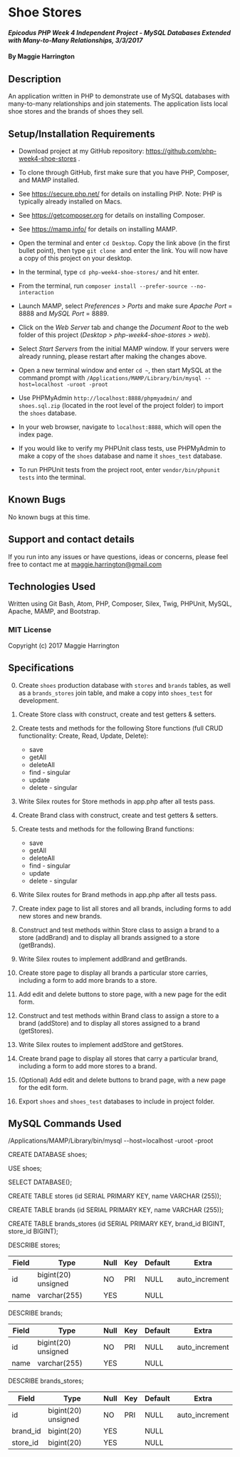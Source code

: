 # Shoe Stores

#### _Epicodus PHP Week 4 Independent Project - MySQL Databases Extended with Many-to-Many Relationships, 3/3/2017_

#### By Maggie Harrington

## Description

An application written in PHP to demonstrate use of MySQL databases with many-to-many relationships and join statements. The application lists local shoe stores and the brands of shoes they sell.

## Setup/Installation Requirements

* Download project at my GitHub repository: https://github.com/php-week4-shoe-stores .
* To clone through GitHub, first make sure that you have PHP, Composer, and MAMP installed.
* See https://secure.php.net/ for details on installing PHP. Note: PHP is typically already installed on Macs.
* See https://getcomposer.org for details on installing Composer.
* See https://mamp.info/ for details on installing MAMP.
* Open the terminal and enter `cd Desktop`. Copy the link above (in the first bullet point), then type `git clone ` and enter the link. You will now have a copy of this project on your desktop.
* In the terminal, type `cd php-week4-shoe-stores/` and hit enter.
* From the terminal, run `composer install --prefer-source --no-interaction`
* Launch MAMP, select _Preferences > Ports_ and make sure _Apache Port_ = 8888 and _MySQL Port_ = 8889.
* Click on the _Web Server_ tab and change the _Document Root_ to the web folder of this project (_Desktop > php-week4-shoe-stores > web_).
* Select _Start Servers_ from the initial MAMP window. If your servers were already running, please restart after making the changes above.
* Open a new terminal window and enter `cd ~`, then start MySQL at the command prompt with `/Applications/MAMP/Library/bin/mysql --host=localhost -uroot -proot`
* Use PHPMyAdmin `http://localhost:8888/phpmyadmin/` and `shoes.sql.zip` (located in the root level of the project folder) to import the `shoes` database.
* In your web browser, navigate to `localhost:8888`, which will open the index page.

* If you would like to verify my PHPUnit class tests, use PHPMyAdmin to make a copy of the `shoes` database and name it `shoes_test` database.
* To run PHPUnit tests from the project root, enter `vendor/bin/phpunit tests` into the terminal.

## Known Bugs

No known bugs at this time.

## Support and contact details

If you run into any issues or have questions, ideas or concerns, please feel free to contact me at maggie.harrington@gmail.com

## Technologies Used

Written using Git Bash, Atom, PHP, Composer, Silex, Twig, PHPUnit, MySQL, Apache, MAMP, and Bootstrap.

### MIT License

Copyright (c) 2017 Maggie Harrington


## Specifications

0. Create `shoes` production database with `stores` and `brands` tables, as well as a `brands_stores` join table, and make a copy into `shoes_test` for development.

1. Create Store class with construct, create and test getters & setters.

2. Create tests and methods for the following Store functions (full CRUD functionality: Create, Read, Update, Delete):
    * save
    * getAll
    * deleteAll
    * find - singular
    * update
    * delete - singular

3. Write Silex routes for Store methods in app.php after all tests pass.

4. Create Brand class with construct, create and test getters & setters.

5. Create tests and methods for the following Brand functions:
    * save
    * getAll
    * deleteAll
    * find - singular
    * update
    * delete - singular

6. Write Silex routes for Brand methods in app.php after all tests pass.

7. Create index page to list all stores and all brands, including forms to add new stores and new brands.

8. Construct and test methods within Store class to assign a brand to a store (addBrand) and to display all brands assigned to a store (getBrands).

9. Write Silex routes to implement addBrand and getBrands.

10. Create store page to display all brands a particular store carries, including a form to add more brands to a store.

11. Add edit and delete buttons to store page, with a new page for the edit form.

12. Construct and test methods within Brand class to assign a store to a brand (addStore) and to display all stores assigned to a brand (getStores).

13. Write Silex routes to implement addStore and getStores.

14. Create brand page to display all stores that carry a particular brand, including a form to add more stores to a brand.

15. (Optional) Add edit and delete buttons to brand page, with a new page for the edit form.

16. Export `shoes` and `shoes_test` databases to include in project folder.


## MySQL Commands Used

/Applications/MAMP/Library/bin/mysql --host=localhost -uroot -proot

CREATE DATABASE shoes;

USE shoes;

SELECT DATABASE();

CREATE TABLE stores (id SERIAL PRIMARY KEY, name VARCHAR (255));

CREATE TABLE brands (id SERIAL PRIMARY KEY, name VARCHAR (255));

CREATE TABLE brands_stores (id SERIAL PRIMARY KEY, brand_id BIGINT, store_id BIGINT);

DESCRIBE stores;

| Field | Type                | Null | Key | Default | Extra          |
|-------|---------------------|------|-----|---------|----------------|
| id    | bigint(20) unsigned | NO   | PRI | NULL    | auto_increment |
| name  | varchar(255)        | YES  |     | NULL    |                |

DESCRIBE brands;

| Field      | Type                | Null | Key | Default | Extra          |
|------------|---------------------|------|-----|---------|----------------|
| id         | bigint(20) unsigned | NO   | PRI | NULL    | auto_increment |
| name       | varchar(255)        | YES  |     | NULL    |                |

DESCRIBE brands_stores;

| Field      | Type                | Null | Key | Default | Extra          |
|------------|---------------------|------|-----|---------|----------------|
| id         | bigint(20) unsigned | NO   | PRI | NULL    | auto_increment |
| brand_id   | bigint(20)          | YES  |     | NULL    |                |
| store_id   | bigint(20)          | YES  |     | NULL    |                |
